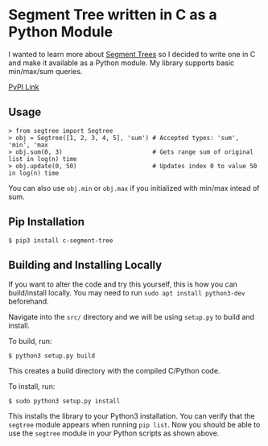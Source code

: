 # Segment Tree written in C as a Python Module
I wanted to learn more about [Segment Trees](https://en.wikipedia.org/wiki/Segment_tree) so I decided to write one in C and make it available as a Python module. My library supports basic min/max/sum queries.

[PyPI Link](https://pypi.org/project/c-segment-tree/)

## Usage
```
> from segtree import Segtree
> obj = Segtree([1, 2, 3, 4, 5], 'sum') # Accepted types: 'sum', 'min', 'max
> obj.sum(0, 3)                         # Gets range sum of original list in log(n) time
> obj.update(0, 50)                     # Updates index 0 to value 50 in log(n) time
```

You can also use `obj.min` or `obj.max` if you initialized with min/max intead of sum.

## Pip Installation
```
$ pip3 install c-segment-tree
```

## Building and Installing Locally

If you want to alter the code and try this yourself, this is how you can build/install locally. You may need to run `sudo apt install python3-dev` beforehand.

Navigate into the `src/` directory and we will be using `setup.py` to build and install.

To build, run:
```
$ python3 setup.py build
```

This creates a build directory with the compiled C/Python code.

To install, run:
```
$ sudo python3 setup.py install
```

This installs the library to your Python3 installation. You can verify that the `segtree` module appears when running `pip list`. Now you should be able to use the `segtree` module in your Python scripts as shown above.
